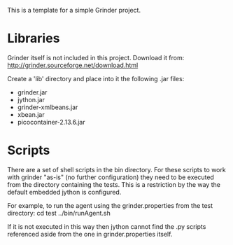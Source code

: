 This is a template for a simple Grinder project.


# Libraries

Grinder itself is not included in this project.  Download it from:
http://grinder.sourceforge.net/download.html

Create a 'lib' directory and place into it the following .jar files:
* grinder.jar
* jython.jar
* grinder-xmlbeans.jar
* xbean.jar
* picocontainer-2.13.6.jar


# Scripts

There are a set of shell scripts in the bin directory.  For these scripts to work with grinder "as-is" (no further configuration) they need to be executed from the directory containing the tests.  This is a restriction by the way the default embedded jython is configured.

For example, to run the agent using the grinder.properties from the test directory:
    cd test
    ../bin/runAgent.sh
    
If it is not executed in this way then jython cannot find the .py scripts referenced aside from the one in grinder.properties itself.